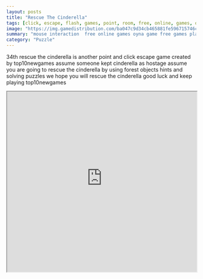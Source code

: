 ```yaml
---
layout: posts
title: "Rescue The Cinderella"
tags: [click, escape, flash, games, point, room, free, online, games, oyna, game, free, games, play, play, games]
image: "https://img.gamedistribution.com/ba047c9d34cb465881fe596715746cff.jpg"
summary: "mouse interaction  free online games oyna game free games play play games"
category: "Puzzle"
---
```


34th rescue the cinderella is another point and click escape game created by top10newgames assume someone kept cinderella as hostage assume you are going to rescue the cinderella by using forest objects hints and solving puzzles we hope you will rescue the cinderella good luck and keep playing top10newgames

<iframe width="100%" height="480px;" src="https://flash.gamedistribution.com?game=ba047c9d34cb465881fe596715746cff"></iframe>